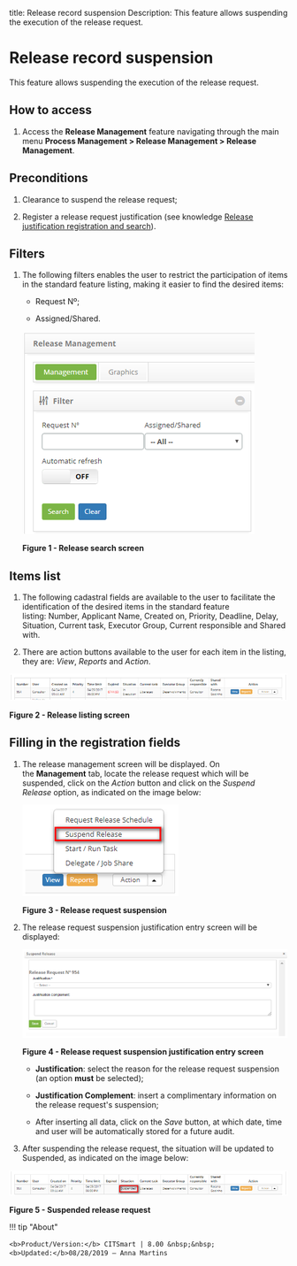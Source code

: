 title: Release record suspension
Description: This feature allows suspending the execution of the release request.

# Release record suspension

This feature allows suspending the execution of the release request.

How to access
-------------

1.  Access the **Release Management** feature navigating through the main
    menu **Process Management > Release Management > Release
    Management**.

Preconditions
-------------

1.  Clearance to suspend the release request;

2.  Register a release request justification (see knowledge [Release
    justification registration and search][1]).

Filters
-------

1.  The following filters enables the user to restrict the participation of
    items in the standard feature listing, making it easier to find the desired
    items:

    - Request Nº;

    - Assigned/Shared.

    ![figure](images/suspension-1.png)

    **Figure 1 - Release search screen**

Items list
----------

1.  The following cadastral fields are available to the user to facilitate the
    identification of the desired items in the standard feature
    listing: Number, Applicant Name, Created on, Priority, Deadline, Delay,
    Situation, Current task, Executor Group, Current responsible and Shared
    with.

2.  There are action buttons available to the user for each item in the listing,
    they are: *View*, *Reports* and *Action*.

![figure](images/suspension-2.png)

**Figure 2 - Release listing screen**

Filling in the registration fields
----------------------------------

1.  The release management screen will be displayed. On the **Management** tab,
    locate the release request which will be suspended, click on
    the *Action* button and click on the *Suspend Release* option, as indicated
    on the image below:

    ![figure](images/suspension-3.png)
   
    **Figure 3 - Release request suspension**

2.  The release request suspension justification entry screen will be displayed:

    ![figure](images/suspension-4.png)
   
    **Figure 4 - Release request suspension justification entry screen**

    - **Justification**: select the reason for the release request suspension (an option **must** be selected);

    - **Justification Complement**: insert a complimentary information on the release request's suspension;

    - After inserting all data, click on the *Save* button, at which date, time and user will be automatically stored for a 
    future audit.

3.  After suspending the release request, the situation will be updated to
    Suspended, as indicated on the image below:

![figure](images/suspension-5.png)

**Figure 5 - Suspended release request**

[1]:/en-us/citsmart-platform-7/processes/release/justification.html

!!! tip "About"

    <b>Product/Version:</b> CITSmart | 8.00 &nbsp;&nbsp;
    <b>Updated:</b>08/28/2019 – Anna Martins

